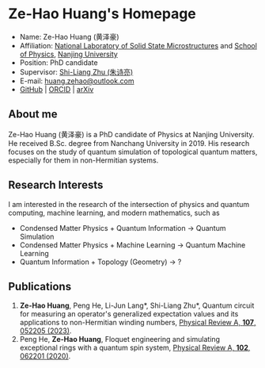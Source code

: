 # Ze-Hao Huang's Homepage

- Name: Ze-Hao Huang (黄泽豪)
- Affiliation: [National Laboratory of Solid State Microstructures](https://vlssm.nju.edu.cn/main.htm) and [School of Physics](https://physics.nju.edu.cn/), [Nanjing University](https://www.nju.edu.cn/)
- Position: PhD candidate
- Supervisor: [Shi-Liang Zhu (朱诗亮)](https://physics.scnu.edu.cn/a/20201218/6945.html)
- E-mail: [huang.zehao@outlook.com](mailto:huang.zehao@outlook.com)
- [GitHub](https://github.com/zhhuang98) | [ORCID](https://orcid.org/0000-0002-1180-7673) | [arXiv](https://arxiv.org/a/huang_z_3.html)


## About me

Ze-Hao Huang (黄泽豪) is a PhD candidate of Physics at Nanjing University.
He received B.Sc. degree from Nanchang University in 2019.
His research focuses on the study of quantum simulation of topological quantum matters, especially for them in non-Hermitian systems.

## Research Interests

I am interested in the research of the intersection of physics and quantum computing, machine learning, and modern mathematics, such as
- Condensed Matter Physics + Quantum Information -> Quantum Simulation
- Condensed Matter Physics + Machine Learning -> Quantum Machine Learning
- Quantum Information + Topology (Geometry) -> ?

## Publications

1. **Ze-Hao Huang**, Peng He, Li-Jun Lang*, Shi-Liang Zhu*, Quantum circuit for measuring an operator's generalized expectation values and its applications to non-Hermitian winding numbers, [Physical Review A, **107**, 052205 (2023)](https://journals.aps.org/pra/abstract/10.1103/PhysRevA.107.052205).
2. Peng He, **Ze-Hao Huang**, Floquet engineering and simulating exceptional rings with a quantum spin system, [Physical Review A, **102**, 062201 (2020)](https://journals.aps.org/pra/abstract/10.1103/PhysRevA.102.062201).
